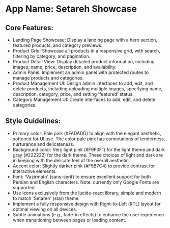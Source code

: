 # **App Name**: Setareh Showcase

## Core Features:

- Landing Page Showcase: Display a landing page with a hero section, featured products, and category previews.
- Product Grid: Showcase all products in a responsive grid, with search, filtering by category, and pagination.
- Product Detail View: Display detailed product information, including images, name, price, description, and availability.
- Admin Panel: Implement an admin panel with protected routes to manage products and categories.
- Product Management UI: Design admin interfaces to add, edit, and delete products, including uploading multiple images, specifying name, description, category, price, and setting 'featured' status.
- Category Management UI: Create interfaces to add, edit, and delete categories.

## Style Guidelines:

- Primary color: Pale pink (#FADADD) to align with the elegant aesthetic, softened for UI use.  The color pale pink has connotations of tenderness, nurturance and delicateness.
- Background color: Very light pink (#F9F0F1) for the light theme and dark gray (#222222) for the dark theme.  These choices of light and dark are in keeping with the delicate feel of the overall aesthetic.
- Accent color: Slightly darker pink (#F5B7C4) to provide contrast for interactive elements.
- Font: 'Vazirmatn' (sans-serif) to ensure excellent support for both Persian and English characters. Note: currently only Google Fonts are supported.
- Use icons exclusively from the lucide-react library, simple and modern to match 'Setareh' (star) theme.
- Implement a fully responsive design with Right-to-Left (RTL) layout for optimal viewing on all devices.
- Subtle animations (e.g., fade-in effects) to enhance the user experience when transitioning between pages or loading content.